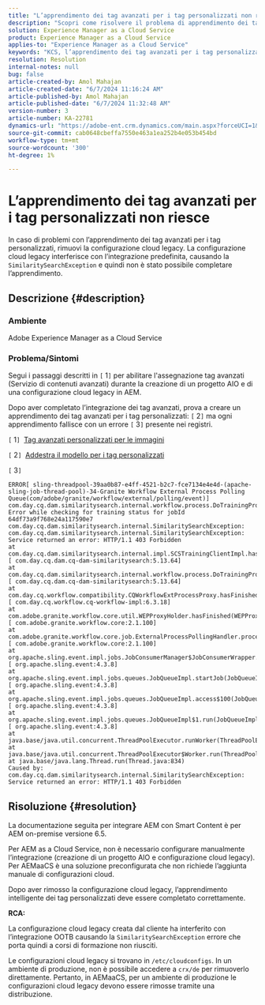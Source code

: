 ```yaml
---
title: "L’apprendimento dei tag avanzati per i tag personalizzati non riesce"
description: "Scopri come risolvere il problema di apprendimento dei tag avanzati in Adobe Experience Manager (AEM) as a Cloud Service."
solution: Experience Manager as a Cloud Service
product: Experience Manager as a Cloud Service
applies-to: "Experience Manager as a Cloud Service"
keywords: "KCS, l’apprendimento dei tag avanzati per i tag personalizzati non riesce, AEM as a Cloud Service, AEMaaCS, Experience Manager"
resolution: Resolution
internal-notes: null
bug: false
article-created-by: Amol Mahajan
article-created-date: "6/7/2024 11:16:24 AM"
article-published-by: Amol Mahajan
article-published-date: "6/7/2024 11:32:48 AM"
version-number: 3
article-number: KA-22781
dynamics-url: "https://adobe-ent.crm.dynamics.com/main.aspx?forceUCI=1&pagetype=entityrecord&etn=knowledgearticle&id=c7b9f059-bf24-ef11-840a-000d3a5bee19"
source-git-commit: cab0648cbeffa7550e463a1ea252b4e053b454bd
workflow-type: tm+mt
source-wordcount: '300'
ht-degree: 1%

---
```


# L’apprendimento dei tag avanzati per i tag personalizzati non riesce


In caso di problemi con l’apprendimento dei tag avanzati per i tag personalizzati, rimuovi la configurazione cloud legacy. La configurazione cloud legacy interferisce con l’integrazione predefinita, causando la `SimilaritySearchException` e quindi non è stato possibile completare l’apprendimento.

## Descrizione {#description}


### Ambiente

Adobe Experience Manager as a Cloud Service



### Problema/Sintomi

Segui i passaggi descritti in `[` 1`]`  per abilitare l&#39;assegnazione tag avanzati (Servizio di contenuti avanzati) durante la creazione di un progetto AIO e di una configurazione cloud legacy in AEM.

Dopo aver completato l’integrazione dei tag avanzati, prova a creare un apprendimento dei tag avanzati per i tag personalizzati: `[` 2`]`  ma ogni apprendimento fallisce con un errore `[` 3`]`  presente nei registri.

`[` 1`]`  [Tag avanzati personalizzati per le immagini](https://experienceleague.adobe.com/docs/experience-manager-learn/assets/metadata/custom-smart-tags.html)

`[` 2`]`  [Addestra il modello per i tag personalizzati](https://experienceleague.adobe.com/docs/experience-manager-cloud-service/content/assets/manage/smart-tags.html#train-model)

`[` 3`]`


```
ERROR[ sling-threadpool-39aa0b87-e4ff-4521-b2c7-fce7134e4e4d-(apache-sling-job-thread-pool)-34-Granite Workflow External Process Polling Queue(com/adobe/granite/workflow/external/polling/event)]  com.day.cq.dam.similaritysearch.internal.workflow.process.DoTrainingProcess Error while checking for training status for jobId 64df73a9f768e24a117590e7
com.day.cq.dam.similaritysearch.internal.SimilaritySearchException: com.day.cq.dam.similaritysearch.internal.SimilaritySearchException: Service returned an error: HTTP/1.1 403 Forbidden
at com.day.cq.dam.similaritysearch.internal.impl.SCSTrainingClientImpl.hasFinishedTraining(SCSTrainingClientImpl.java:203) [ com.day.cq.dam.cq-dam-similaritysearch:5.13.64] 
at com.day.cq.dam.similaritysearch.internal.workflow.process.DoTrainingProcess.hasFinished(DoTrainingProcess.java:95) [ com.day.cq.dam.cq-dam-similaritysearch:5.13.64] 
at com.day.cq.workflow.compatibility.CQWorkflowExtProcessProxy.hasFinished(CQWorkflowExtProcessProxy.java:82) [ com.day.cq.workflow.cq-workflow-impl:6.3.18] 
at com.adobe.granite.workflow.core.util.WEPProxyHolder.hasFinished(WEPProxyHolder.java:46) [ com.adobe.granite.workflow.core:2.1.100] 
at com.adobe.granite.workflow.core.job.ExternalProcessPollingHandler.process(ExternalProcessPollingHandler.java:119) [ com.adobe.granite.workflow.core:2.1.100] 
at org.apache.sling.event.impl.jobs.JobConsumerManager$JobConsumerWrapper.process(JobConsumerManager.java:502) [ org.apache.sling.event:4.3.8] 
at org.apache.sling.event.impl.jobs.queues.JobQueueImpl.startJob(JobQueueImpl.java:351) [ org.apache.sling.event:4.3.8] 
at org.apache.sling.event.impl.jobs.queues.JobQueueImpl.access$100(JobQueueImpl.java:60) [ org.apache.sling.event:4.3.8] 
at org.apache.sling.event.impl.jobs.queues.JobQueueImpl$1.run(JobQueueImpl.java:287) [ org.apache.sling.event:4.3.8] 
at java.base/java.util.concurrent.ThreadPoolExecutor.runWorker(ThreadPoolExecutor.java:1128)
at java.base/java.util.concurrent.ThreadPoolExecutor$Worker.run(ThreadPoolExecutor.java:628)
at java.base/java.lang.Thread.run(Thread.java:834)
Caused by: com.day.cq.dam.similaritysearch.internal.SimilaritySearchException: Service returned an error: HTTP/1.1 403 Forbidden
```



## Risoluzione {#resolution}


La documentazione seguita per integrare AEM con Smart Content è per AEM on-premise versione 6.5.

Per AEM as a Cloud Service, non è necessario configurare manualmente l’integrazione (creazione di un progetto AIO e configurazione cloud legacy). Per AEMaaCS è una soluzione preconfigurata che non richiede l’aggiunta manuale di configurazioni cloud.

Dopo aver rimosso la configurazione cloud legacy, l’apprendimento intelligente dei tag personalizzati deve essere completato correttamente.

<b>RCA:</b>

La configurazione cloud legacy creata dal cliente ha interferito con l’integrazione OOTB causando la `SimilaritySearchException` errore che porta quindi a corsi di formazione non riusciti.

Le configurazioni cloud legacy si trovano in `/etc/cloudconfigs`. In un ambiente di produzione, non è possibile accedere a `crx/de` per rimuoverlo direttamente. Pertanto, in AEMaaCS, per un ambiente di produzione le configurazioni cloud legacy devono essere rimosse tramite una distribuzione.
